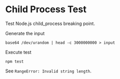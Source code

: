 # Child Process Test

Test Node.js child_process breaking point.

Generate the input

```shell
base64 /dev/urandom | head -c 3000000000 > input
```

Execute test

```shell
npm test
```

See `RangeError: Invalid string length`.
